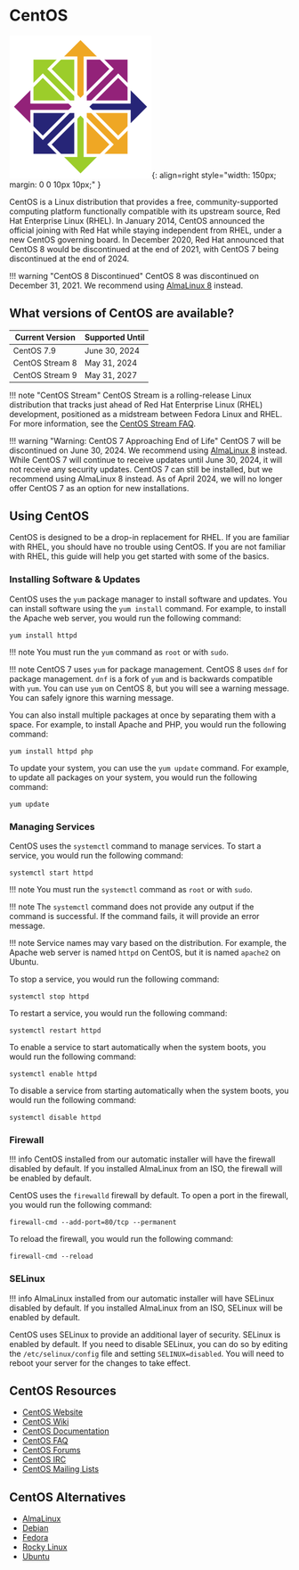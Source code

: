 # CentOS

![CentOS Logo](../images/oslogos/centos.png){: align=right style="width: 150px; margin: 0 0 10px 10px;" }

CentOS is a Linux distribution that provides a free, community-supported computing platform functionally compatible with its upstream source, Red Hat Enterprise Linux (RHEL). In January 2014, CentOS announced the official joining with Red Hat while staying independent from RHEL, under a new CentOS governing board. In December 2020, Red Hat announced that CentOS 8 would be discontinued at the end of 2021, with CentOS 7 being discontinued at the end of 2024. 

!!! warning "CentOS 8 Discontinued"
    CentOS 8 was discontinued on December 31, 2021. We recommend using [AlmaLinux 8](almalinux.md) instead.

## What versions of CentOS are available?

| Current Version | Supported Until    |
| --------------- | ------------------ |
| CentOS 7.9      | June 30, 2024      |
| CentOS Stream 8 | May 31, 2024       |
| CentOS Stream 9 | May 31, 2027       |

!!! note "CentOS Stream"
    CentOS Stream is a rolling-release Linux distribution that tracks just ahead of Red Hat Enterprise Linux (RHEL) development, positioned as a midstream between Fedora Linux and RHEL. For more information, see the [CentOS Stream FAQ](https://www.centos.org/centos-stream/).

!!! warning "Warning: CentOS 7 Approaching End of Life"
    CentOS 7 will be discontinued on June 30, 2024. We recommend using [AlmaLinux 8](almalinux.md) instead. While CentOS 7 will continue to receive updates until June 30, 2024, it will not receive any security updates. CentOS 7 can still be installed, but we recommend using AlmaLinux 8 instead. As of April 2024, we will no longer offer CentOS 7 as an option for new installations.

## Using CentOS

CentOS is designed to be a drop-in replacement for RHEL. If you are familiar with RHEL, you should have no trouble using CentOS. If you are not familiar with RHEL, this guide will help you get started with some of the basics.

### Installing Software & Updates

CentOS uses the `yum` package manager to install software and updates. You can install software using the `yum install` command. For example, to install the Apache web server, you would run the following command:

```
yum install httpd
```

!!! note
    You must run the `yum` command as `root` or with `sudo`.

!!! note 
    CentOS 7 uses `yum` for package management. CentOS 8 uses `dnf` for package management. `dnf` is a fork of `yum` and is backwards compatible with `yum`. You can use `yum` on CentOS 8, but you will see a warning message. You can safely ignore this warning message.

You can also install multiple packages at once by separating them with a space. For example, to install Apache and PHP, you would run the following command:

```
yum install httpd php
```

To update your system, you can use the `yum update` command. For example, to update all packages on your system, you would run the following command:

```
yum update
```

### Managing Services

CentOS uses the `systemctl` command to manage services. To start a service, you would run the following command:

```
systemctl start httpd
```

!!! note
    You must run the `systemctl` command as `root` or with `sudo`.

!!! note
    The `systemctl` command does not provide any output if the command is successful. If the command fails, it will provide an error message.

!!! note
    Service names may vary based on the distribution. For example, the Apache web server is named `httpd` on CentOS, but it is named `apache2` on Ubuntu.

To stop a service, you would run the following command:

```
systemctl stop httpd
```

To restart a service, you would run the following command:

```
systemctl restart httpd
```

To enable a service to start automatically when the system boots, you would run the following command:

```
systemctl enable httpd
```

To disable a service from starting automatically when the system boots, you would run the following command:

```
systemctl disable httpd
```

### Firewall

!!! info
    CentOS installed from our automatic installer will have the firewall disabled by default. If you installed AlmaLinux from an ISO, the firewall will be enabled by default.

CentOS uses the `firewalld` firewall by default. To open a port in the firewall, you would run the following command:

```
firewall-cmd --add-port=80/tcp --permanent
```

To reload the firewall, you would run the following command:

```
firewall-cmd --reload
```

### SELinux

!!! info
    AlmaLinux installed from our automatic installer will have SELinux disabled by default. If you installed AlmaLinux from an ISO, SELinux will be enabled by default.

CentOS uses SELinux to provide an additional layer of security. SELinux is enabled by default. If you need to disable SELinux, you can do so by editing the `/etc/selinux/config` file and setting `SELINUX=disabled`. You will need to reboot your server for the changes to take effect.

## CentOS Resources

* [CentOS Website](https://www.centos.org/)
* [CentOS Wiki](https://wiki.centos.org/)
* [CentOS Documentation](https://docs.centos.org/)
* [CentOS FAQ](https://www.centos.org/faq/)
* [CentOS Forums](https://forums.centos.org/)
* [CentOS IRC](https://www.centos.org/irc/)
* [CentOS Mailing Lists](https://lists.centos.org/)

## CentOS Alternatives

* [AlmaLinux](almalinux.md)
* [Debian](debian.md)
* [Fedora](fedora.md)
* [Rocky Linux](rocky_linux.md)
* [Ubuntu](ubuntu.md)

